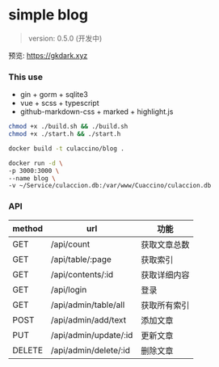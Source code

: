 # simple blog

> version: 0.5.0 (开发中)

预览: https://gkdark.xyz

### This use

+ gin + gorm + sqlite3
+ vue + scss + typescript
+ github-markdown-css + marked + highlight.js

```bash
chmod +x ./build.sh && ./build.sh
chmod +x ./start.h && ./start.h
```
```bash
docker build -t culaccino/blog .

docker run -d \
-p 3000:3000 \
--name blog \
-v ~/Service/culaccion.db:/var/www/Cuaccino/culaccion.db

```

### API

| method | url                     | 功能          |
| ------ | -----------------       | -----------  |
| GET    | /api/count              | 获取文章总数   |
| GET    | /api/table/:page        | 获取索引      |
| GET    | /api/contents/:id       | 获取详细内容  |
| GET    | /api/login              | 登录         |
| GET    | /api/admin/table/all    | 获取所有索引  |
| POST   | /api/admin/add/text     | 添加文章     |
| PUT    | /api/admin/update/:id   | 更新文章     |
| DELETE | /api/admin/delete/:id   | 删除文章     |

